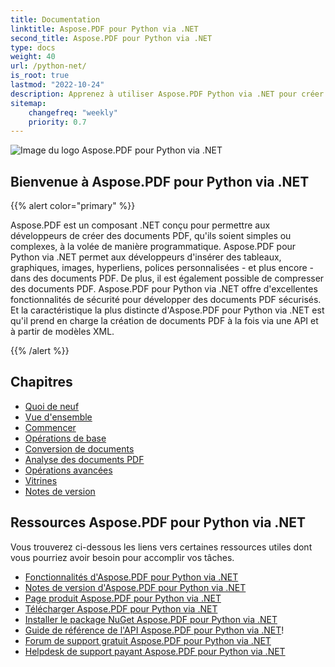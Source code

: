 ```yaml
---
title: Documentation
linktitle: Aspose.PDF pour Python via .NET
second_title: Aspose.PDF pour Python via .NET
type: docs
weight: 40
url: /python-net/
is_root: true
lastmod: "2022-10-24"
description: Apprenez à utiliser Aspose.PDF Python via .NET pour créer des applications de traitement de documents PDF sur n'importe quelle plateforme en utilisant Python. Parcourez les tutoriels, les exemples de code, et plus encore.
sitemap:
    changefreq: "weekly"
    priority: 0.7
---
```


![Image du logo Aspose.PDF pour Python via .NET](aspose_pdf-for-python-net.png)

<h2>Bienvenue à Aspose.PDF pour Python via .NET</h2>

{{% alert color="primary" %}}

Aspose.PDF est un composant .NET conçu pour permettre aux développeurs de créer des documents PDF, qu'ils soient simples ou complexes, à la volée de manière programmatique.
 Aspose.PDF pour Python via .NET permet aux développeurs d'insérer des tableaux, graphiques, images, hyperliens, polices personnalisées - et plus encore - dans des documents PDF. De plus, il est également possible de compresser des documents PDF. Aspose.PDF pour Python via .NET offre d'excellentes fonctionnalités de sécurité pour développer des documents PDF sécurisés. Et la caractéristique la plus distincte d'Aspose.PDF pour Python via .NET est qu'il prend en charge la création de documents PDF à la fois via une API et à partir de modèles XML.

{{% /alert %}}

<h2>Chapitres</h2>

- [Quoi de neuf](/pdf/python-net/whatsnew/)
- [Vue d'ensemble](/pdf/python-net/overview/)
- [Commencer](/pdf/python-net/get-started/)
- [Opérations de base](/pdf/python-net/basic-operations/)
- [Conversion de documents](/pdf/python-net/converting/)
- [Analyse des documents PDF](/pdf/python-net/parsing/)
- [Opérations avancées](/pdf/python-net/advanced-operations/)
- [Vitrines](/pdf/python-net/showcases/)
- [Notes de version](https://releases.aspose.com/pdf/pythonnet/release-notes/)

<h2>Ressources Aspose.PDF pour Python via .NET</h2>

Vous trouverez ci-dessous les liens vers certaines ressources utiles dont vous pourriez avoir besoin pour accomplir vos tâches.
- [Fonctionnalités d'Aspose.PDF pour Python via .NET](/pdf/python-net/key-features/)
- [Notes de version d'Aspose.PDF pour Python via .NET](https://releases.aspose.com/pdf/pythonnet/release-notes/)
- [Page produit Aspose.PDF pour Python via .NET](https://products.aspose.com/pdf/python-net/)
- [Télécharger Aspose.PDF pour Python via .NET](https://releases.aspose.com/pdf/pythonnet/)
- [Installer le package NuGet Aspose.PDF pour Python via .NET](https://www.nuget.org/packages/Aspose.PDF/)
- [Guide de référence de l'API Aspose.PDF pour Python via .NET](https://reference.aspose.com/pdf/net)!
- [Forum de support gratuit Aspose.PDF pour Python via .NET](https://forum.aspose.com/c/pdf/10)
- [Helpdesk de support payant Aspose.PDF pour Python via .NET](https://helpdesk.aspose.com/)